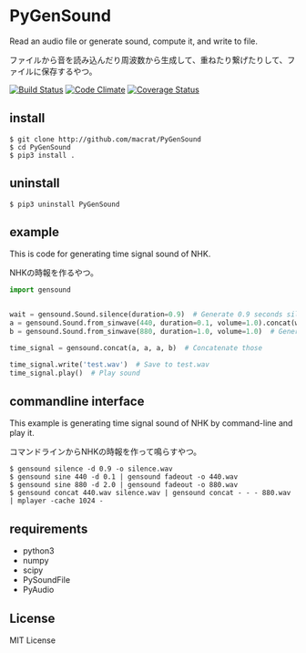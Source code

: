 PyGenSound
==========

Read an audio file or generate sound, compute it, and write to file.

ファイルから音を読み込んだり周波数から生成して、重ねたり繋げたりして、ファイルに保存するやつ。

[![Build Status](https://travis-ci.org/macrat/PyGenSound.svg?branch=master)](https://travis-ci.org/macrat/PyGenSound)
[![Code Climate](https://codeclimate.com/github/macrat/PyGenSound/badges/gpa.svg)](https://codeclimate.com/github/macrat/PyGenSound)
[![Coverage Status](https://coveralls.io/repos/github/macrat/PyGenSound/badge.svg?branch=master)](https://coveralls.io/github/macrat/PyGenSound?branch=master)

## install
``` shell
$ git clone http://github.com/macrat/PyGenSound
$ cd PyGenSound
$ pip3 install .
```

## uninstall
``` shelll
$ pip3 uninstall PyGenSound
```

## example
This is code for generating time signal sound of NHK.

NHKの時報を作るやつ。

``` python
import gensound


wait = gensound.Sound.silence(duration=0.9)  # Generate 0.9 seconds silence
a = gensound.Sound.from_sinwave(440, duration=0.1, volume=1.0).concat(wait)  # Generate 440Hz sin wave 0.1 seconds, and 0.9 seconds silence
b = gensound.Sound.from_sinwave(880, duration=1.0, volume=1.0)  # Generate 880Hz sin wave 1 seconds

time_signal = gensound.concat(a, a, a, b)  # Concatenate those

time_signal.write('test.wav')  # Save to test.wav
time_signal.play()  # Play sound
```

## commandline interface
This example is generating time signal sound of NHK by command-line and play it.

コマンドラインからNHKの時報を作って鳴らすやつ。

``` shell
$ gensound silence -d 0.9 -o silence.wav
$ gensound sine 440 -d 0.1 | gensound fadeout -o 440.wav
$ gensound sine 880 -d 2.0 | gensound fadeout -o 880.wav
$ gensound concat 440.wav silence.wav | gensound concat - - - 880.wav | mplayer -cache 1024 -
```

## requirements
- python3
- numpy
- scipy
- PySoundFile
- PyAudio

## License
MIT License

